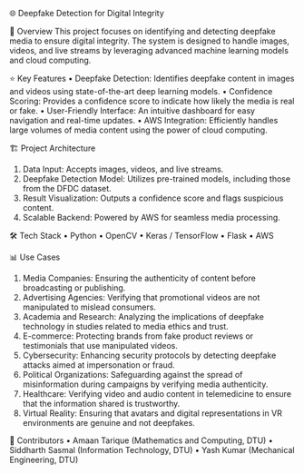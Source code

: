 🌐 Deepfake Detection for Digital Integrity

📜 Overview
This project focuses on identifying and detecting deepfake media to ensure digital integrity. The system is designed to handle images, videos, and live streams by leveraging advanced machine learning models and cloud computing.

⭐️ Key Features
• Deepfake Detection: Identifies deepfake content in images and videos using state-of-the-art deep learning models.
• Confidence Scoring: Provides a confidence score to indicate how likely the media is real or fake.
• User-Friendly Interface: An intuitive dashboard for easy navigation and real-time updates.
• AWS Integration: Efficiently handles large volumes of media content using the power of cloud computing.

🏗️ Project Architecture
1. Data Input: Accepts images, videos, and live streams.
2. Deepfake Detection Model: Utilizes pre-trained models, including those from the DFDC dataset.
3. Result Visualization: Outputs a confidence score and flags suspicious content.
4. Scalable Backend: Powered by AWS for seamless media processing.

🛠️ Tech Stack
• Python
• OpenCV
• Keras / TensorFlow
• Flask
• AWS

📊 Use Cases
1. Media Companies: Ensuring the authenticity of content before broadcasting or publishing.
2. Advertising Agencies: Verifying that promotional videos are not manipulated to mislead consumers.
3. Academia and Research: Analyzing the implications of deepfake technology in studies related to media ethics and trust.
4. E-commerce: Protecting brands from fake product reviews or testimonials that use manipulated videos.
5. Cybersecurity: Enhancing security protocols by detecting deepfake attacks aimed at impersonation or fraud.
6. Political Organizations: Safeguarding against the spread of misinformation during campaigns by verifying media authenticity.
7. Healthcare: Verifying video and audio content in telemedicine to ensure that the information shared is trustworthy.
8. Virtual Reality: Ensuring that avatars and digital representations in VR environments are genuine and not deepfakes.

👥 Contributors
• Amaan Tarique (Mathematics and Computing, DTU)
• Siddharth Sasmal (Information Technology, DTU)
• Yash Kumar (Mechanical Engineering, DTU)

